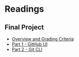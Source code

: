 # Readings

## Final Project

- [Overview and Grading Criteria](./Readings/Final_Project-Overview_and_Grading_Criteria.md)
- [Part 1 - GitHub UI](./Readings/Final_Project-Part_1-GitHub_UI.md)
- [Part 2 - Git CLI](./Readings/Final_Project-Part_2-Git_CL.pdf)